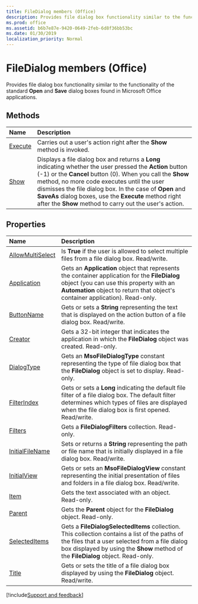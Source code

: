 ```yaml
---
title: FileDialog members (Office)
description: Provides file dialog box functionality similar to the functionality of the standard Open and Save dialog boxes found in Microsoft Office applications.
ms.prod: office
ms.assetid: b6b7e87e-9420-0649-2feb-6d8f36bb53bc
ms.date: 01/30/2019
localization_priority: Normal
---
```



# FileDialog members (Office)

Provides file dialog box functionality similar to the functionality of the standard **Open** and **Save** dialog boxes found in Microsoft Office applications.


## Methods

|Name|Description|
|:-----|:-----|
|[Execute](../../Office.FileDialog.Execute.md)|Carries out a user's action right after the **Show** method is invoked.|
|[Show](../../Office.FileDialog.Show.md)|Displays a file dialog box and returns a **Long** indicating whether the user pressed the **Action** button (-1) or the **Cancel** button (0). When you call the **Show** method, no more code executes until the user dismisses the file dialog box. In the case of **Open** and **SaveAs** dialog boxes, use the **Execute** method right after the **Show** method to carry out the user's action.|

## Properties

|Name|Description|
|:-----|:-----|
|[AllowMultiSelect](../../Office.FileDialog.AllowMultiSelect.md)|Is **True** if the user is allowed to select multiple files from a file dialog box. Read/write.|
|[Application](../../Office.FileDialog.Application.md)|Gets an **Application** object that represents the container application for the **FileDialog** object (you can use this property with an **Automation** object to return that object's container application). Read-only.|
|[ButtonName](../../Office.FileDialog.ButtonName.md)|Gets or sets a **String** representing the text that is displayed on the action button of a file dialog box. Read/write.|
|[Creator](../../Office.FileDialog.Creator.md)|Gets a 32-bit integer that indicates the application in which the **FileDialog** object was created. Read-only.|
|[DialogType](../../Office.FileDialog.DialogType.md)|Gets an **MsoFileDialogType** constant representing the type of file dialog box that the **FileDialog** object is set to display. Read-only.|
|[FilterIndex](../../Office.FileDialog.FilterIndex.md)|Gets or sets a **Long** indicating the default file filter of a file dialog box. The default filter determines which types of files are displayed when the file dialog box is first opened. Read/write.|
|[Filters](../../Office.FileDialog.Filters.md)|Gets a **FileDialogFilters** collection. Read-only.|
|[InitialFileName](../../Office.FileDialog.InitialFileName.md)|Sets or returns a **String** representing the path or file name that is initially displayed in a file dialog box. Read/write.|
|[InitialView](../../Office.FileDialog.InitialView.md)|Gets or sets an **MsoFileDialogView** constant representing the initial presentation of files and folders in a file dialog box. Read/write.|
|[Item](../../Office.FileDialog.Item.md)|Gets the text associated with an object. Read-only.|
|[Parent](../../Office.FileDialog.Parent.md)|Gets the **Parent** object for the **FileDialog** object. Read-only.|
|[SelectedItems](../../Office.FileDialog.SelectedItems.md)|Gets a **FileDialogSelectedItems** collection. This collection contains a list of the paths of the files that a user selected from a file dialog box displayed by using the **Show** method of the **FileDialog** object. Read-only.|
|[Title](../../Office.FileDialog.Title.md)|Gets or sets the title of a file dialog box displayed by using the **FileDialog** object. Read/write.|

[!include[Support and feedback](~/includes/feedback-boilerplate.md)]
